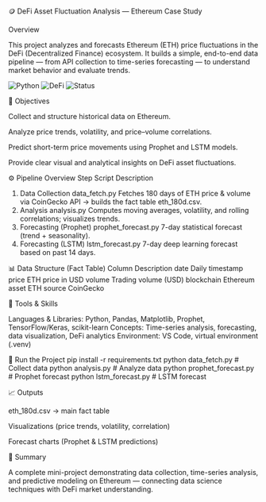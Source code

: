 🪙 DeFi Asset Fluctuation Analysis — Ethereum Case Study

 Overview

This project analyzes and forecasts Ethereum (ETH) price fluctuations in the DeFi (Decentralized Finance) ecosystem.
It builds a simple, end-to-end data pipeline — from API collection to time-series forecasting — to understand market behavior and evaluate trends.

![Python](https://img.shields.io/badge/Python-3.10-blue)
![DeFi](https://img.shields.io/badge/Domain-DeFi-orange)
![Status](https://img.shields.io/badge/Status-Active-success)

🎯 Objectives

Collect and structure historical data on Ethereum.

Analyze price trends, volatility, and price–volume correlations.

Predict short-term price movements using Prophet and LSTM models.

Provide clear visual and analytical insights on DeFi asset fluctuations.


⚙️ Pipeline Overview
Step	Script	Description
1. Data Collection	data_fetch.py	Fetches 180 days of ETH price & volume via CoinGecko API → builds the fact table eth_180d.csv.
2. Analysis	analysis.py	Computes moving averages, volatility, and rolling correlations; visualizes trends.
3. Forecasting (Prophet)	prophet_forecast.py	7-day statistical forecast (trend + seasonality).
4. Forecasting (LSTM)	lstm_forecast.py	7-day deep learning forecast based on past 14 days.


📊 Data Structure (Fact Table)
Column	Description
date	Daily timestamp
price	ETH price in USD
volume	Trading volume (USD)
blockchain	Ethereum
asset	ETH
source	CoinGecko


🧠 Tools & Skills

Languages & Libraries: Python, Pandas, Matplotlib, Prophet, TensorFlow/Keras, scikit-learn
Concepts: Time-series analysis, forecasting, data visualization, DeFi analytics
Environment: VS Code, virtual environment (.venv)


🚀 Run the Project
pip install -r requirements.txt
python data_fetch.py       # Collect data
python analysis.py         # Analyze data
python prophet_forecast.py # Prophet forecast
python lstm_forecast.py    # LSTM forecast


📈 Outputs

eth_180d.csv → main fact table

Visualizations (price trends, volatility, correlation)

Forecast charts (Prophet & LSTM predictions)

💬 Summary

A complete mini-project demonstrating data collection, time-series analysis, and predictive modeling on Ethereum —
connecting data science techniques with DeFi market understanding.
